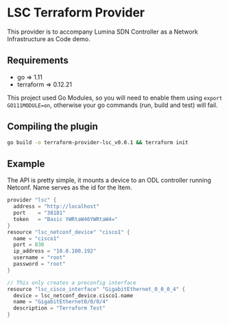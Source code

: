# LSC Terraform Provider

This provider is to accompany Lumina SDN Controller as a Network Infrastructure as Code demo.

## Requirements

* go => 1.11
* terraform => 0.12.21

This project used Go Modules, so you will need to enable them using `export GO111MODULE=on`, otherwise your go commands (run, build and test) will fail.

## Compiling the plugin
``` sh
go build -o terraform-provider-lsc_v0.0.1 && terraform init
```

## Example

The API is pretty simple, it mounts a device to an ODL controller running Netconf.
Name serves as the id for the Item. 

``` go
provider "lsc" {
  address = "http://localhost"
  port    = "38181"
  token   = "Basic YWRtaW46YWRtaW4="
}
resource "lsc_netconf_device" "cisco1" {
  name = "cisco1"
  port = 830
  ip_address = "10.0.100.192"
  username = "root"
  password = "root"
}

// This only creates a preconfig interface
resource "lsc_cisco_interface" "GigabitEthernet_0_0_0_4" {
  device = lsc_netconf_device.cisco1.name
  name = "GigabitEthernet0/0/0/4"
  description = "Terraform Test"
}
```